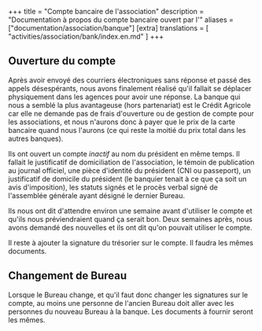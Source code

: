 +++
title = "Compte bancaire de l'association"
description = "Documentation à propos du compte bancaire ouvert par l'"
aliases = ["documentation/association/banque"]
[extra]
translations = [
    "activities/association/bank/index.en.md"
]
+++

## Ouverture du compte

Après avoir envoyé des courriers électroniques sans réponse et passé des appels
désespérants, nous avons finalement réalisé qu'il fallait se déplacer
physiquement dans les agences pour avoir une réponse. La banque qui nous a
semblé la plus avantageuse (hors partenariat) est le Crédit Agricole car elle
ne demande pas de frais d'ouverture ou de gestion de compte pour les
associations, et nous n'aurons donc à payer que le prix de la carte bancaire
quand nous l'aurons (ce qui reste la moitié du prix total dans les autres
banques).

Ils ont ouvert un compte _inactif_ au nom du président en même temps. Il
fallait le justificatif de domiciliation de l'association, le témoin de
publication au journal officiel, une pièce d'identité du président (CNI ou
passeport), un justificatif de domicile du président (le banquier tenait à ce
que ça soit un avis d'imposition), les statuts signés et le procès verbal signé
de l'assemblée générale ayant désigné le dernier Bureau.

Ils nous ont dit d'attendre environ une semaine avant d'utiliser le compte et
qu'ils nous préviendraient quand ça serait bon.
Deux semaines après, nous avons demandé des nouvelles et ils ont dit qu'on
pouvait utiliser le compte.

Il reste à ajouter la signature du trésorier sur le compte. Il faudra les mêmes
documents.

## Changement de Bureau

Lorsque le Bureau change, et qu'il faut donc changer les signatures sur le
compte, au moins une personne de l'ancien Bureau doit aller avec les personnes
du nouveau Bureau à la banque.
Les documents à fournir seront les mêmes.
